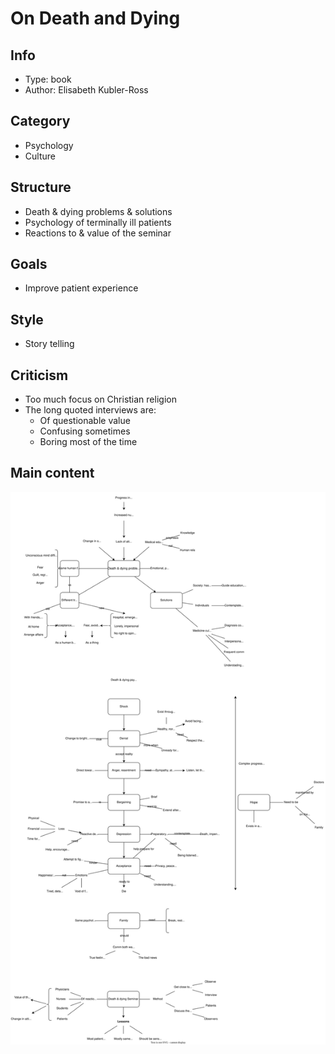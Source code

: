 # On Death and Dying

## Info
- Type: book
- Author: Elisabeth Kubler-Ross

## Category
- Psychology
- Culture

## Structure
- Death & dying problems & solutions
- Psychology of terminally ill patients
- Reactions to & value of the seminar

## Goals
- Improve patient experience

## Style
- Story telling

## Criticism
- Too much focus on Christian religion
- The long quoted interviews are:
  - Of questionable value
  - Confusing sometimes
  - Boring most of the time

## Main content
<img src="./resources/on-death-and-dying.drawio.svg"/>